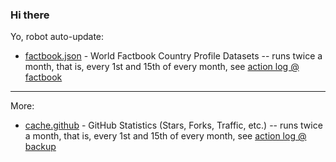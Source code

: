 ### Hi there

Yo, robot auto-update:

- [factbook.json](https://github.com/factbook/factbook.json) - World Factbook Country Profile Datasets  -- runs twice a month, that is, every 1st and 15th of every month, see [action log @ factbook](https://github.com/factbook/factbook/actions)  


---

More:

- [cache.github](https://github.com/yorobot/cache.github) - GitHub Statistics (Stars, Forks, Traffic, etc.) -- runs twice a month, that is, every 1st and 15th of every month, see [action log @ backup](https://github.com/yorobot/backup/actions)
